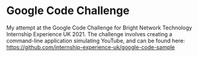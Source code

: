 # Google Code Challenge

My attempt at the Google Code Challenge for Bright Network Technology Internship Experience UK 2021.
The challenge involves creating a command-line application simulating YouTube, and can be found here: https://github.com/internship-experience-uk/google-code-sample
